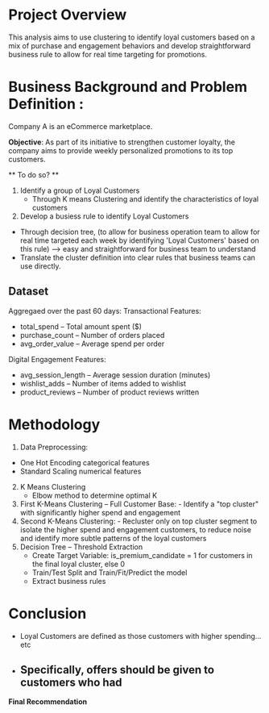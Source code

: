 # Project Overview
This analysis aims to use clustering to identify loyal customers based on a mix of purchase and engagement behaviors and develop straightforward business rule to allow for real time targeting for promotions.

# Business Background and Problem Definition :
Company A is an eCommerce marketplace. 

**Objective**: As part of its initiative to strengthen customer loyalty, the company aims to provide weekly personalized promotions to its top customers.

** To do so? **  
1. Identify a group of Loyal Customers
   - Through K means Clustering and identify the characteristics of loyal customers
2. Develop a busiess rule to identify Loyal Customers
  - Through decision tree, (to allow for business operation team to allow for real time targeted each week by identifying 'Loyal Customers' based on this rule) --> easy and straightforward for business team to understand 
  - Translate the cluster definition into clear rules that business teams can use directly.
  
## Dataset
Aggregaed over the past 60 days: 
Transactional Features:
- total_spend – Total amount spent ($)
- purchase_count – Number of orders placed
- avg_order_value – Average spend per order

Digital Engagement Features:
- avg_session_length – Average session duration (minutes)
- wishlist_adds – Number of items added to wishlist
- product_reviews – Number of product reviews written

# Methodology 
1. Data Preprocessing:
  - One Hot Encoding categorical features
  - Standard Scaling numerical features
2. K Means Clustering
   - Elbow method to determine optimal K
  1. First K-Means Clustering – Full Customer Base:
    - Identify a "top cluster" with significantly higher spend and engagement
  2. Second K-Means Clustering:
    - Recluster only on top cluster segment to isolate the higher spend and engagement customers, to reduce noise and identify more subtle patterns of the loyal customers
3. Decision Tree – Threshold Extraction
   - Create Target Variable: is_premium_candidate = 1 for customers in the final loyal cluster, else 0
   - Train/Test Split and Train/Fit/Predict the model
   - Extract business rules 

# Conclusion 
- Loyal Customers are defined as those customers with higher spending... etc 
- Specifically, offers should be given to customers who had
  - 



**Final Recommendation** 
